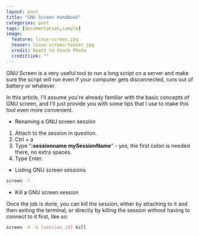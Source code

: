 ```yaml
---
layout: post
title: "GNU Screen Handbook"
categories: post
tags: [documentation,sample]
image:
  feature: linux-screen.jpg
  teaser: linux-screen-teaser.jpg
  credit: Death to Stock Photo
  creditlink: ""
---
```


GNU Screen is a very useful tool to run a long script on a server and make sure the script will run even if your computer gets disconnected, runs out of battery or whatever.

In this article, I'll assume you're already familiar with the basic concepts of GNU screen, and I'll just provide you with some tips that I use to make this tool even more convenient.

* Renaming a GNU screen session

1. Attach to the session in question.
2. Ctrl + a
3. Type "**:sessionname mySessionName**" - yes, the first colon is needed there, no extra spaces.
4. Type Enter.

* Listing GNU screen sessions

``` Bash
screen -l
```
* Kill a GNU screen session

Once the job is done, you can kill the session, either by attaching to it and then exiting the terminal, or directly by killing the session without having to connect to it first, like so:

``` Bash
screen -X -S [session_id] kill
```
